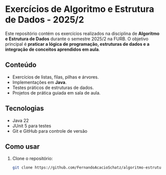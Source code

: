 # Exercícios de Algoritmo e Estrutura de Dados - 2025/2

Este repositório contém os exercícios realizados na disciplina de **Algoritmo e Estrutura de Dados** durante o semestre 2025/2 na FURB. O objetivo principal é **praticar a lógica de programação, estruturas de dados e a integração de conceitos aprendidos em aula**.

## Conteúdo

- Exercícios de listas, filas, pilhas e árvores.
- Implementações em **Java**.
- Testes práticos de estruturas de dados.
- Projetos de prática guiada em sala de aula.

## Tecnologias

- Java 22
- JUnit 5 para testes
- Git e GitHub para controle de versão

## Como usar

1. Clone o repositório:
   ```bash
   git clone https://github.com/FernandoAcacioSchatz/algoritmo-estrutura-de-dados-2025-2.git

